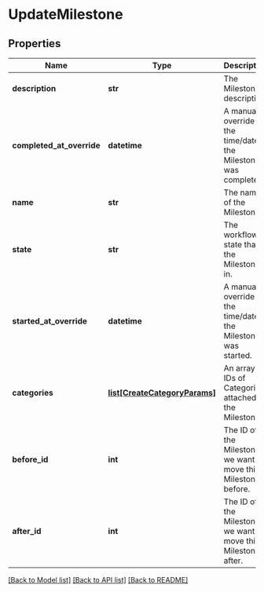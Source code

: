 # UpdateMilestone

## Properties
Name | Type | Description | Notes
------------ | ------------- | ------------- | -------------
**description** | **str** | The Milestone&#x27;s description. | [optional] 
**completed_at_override** | **datetime** | A manual override for the time/date the Milestone was completed. | [optional] 
**name** | **str** | The name of the Milestone. | [optional] 
**state** | **str** | The workflow state that the Milestone is in. | [optional] 
**started_at_override** | **datetime** | A manual override for the time/date the Milestone was started. | [optional] 
**categories** | [**list[CreateCategoryParams]**](CreateCategoryParams.md) | An array of IDs of Categories attached to the Milestone. | [optional] 
**before_id** | **int** | The ID of the Milestone we want to move this Milestone before. | [optional] 
**after_id** | **int** | The ID of the Milestone we want to move this Milestone after. | [optional] 

[[Back to Model list]](../README.md#documentation-for-models) [[Back to API list]](../README.md#documentation-for-api-endpoints) [[Back to README]](../README.md)

